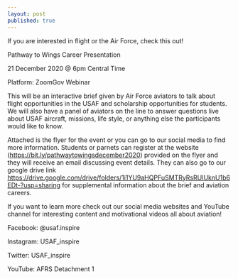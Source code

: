 ```yaml
---
layout: post
published: true
---
```

If you are interested in flight or the Air Force, check this out!

Pathway to Wings Career Presentation

21 December 2020 @ 6pm Central Time

Platform: ZoomGov Webinar

This will be an interactive brief given by Air Force aviators to talk about flight opportunities in the USAF and scholarship opportunities for students. We will also have a panel of aviators on the line to answer questions live about USAF aircraft, missions, life style, or anything else the participants would like to know.

Attached is the flyer for the event or you can go to our social media to find more information. Students or parnets can register at the website (https://bit.ly/pathwaytowingsdecember2020) provided on the flyer and they will receive an email discussing event details. They can also go to our google drive link  https://drive.google.com/drive/folders/1i1YU9aHQPFuSMTRyRsRUIUknU1b6EDt-?usp=sharing for supplemental information about the brief and aviation careers.

If you want to learn more check out our social media websites and YouTube channel for interesting content and motivational videos all about aviation!

Facebook: @usaf.inspire

Instagram: USAF_inspire

Twitter: USAF_inspire

YouTube: AFRS Detachment 1

